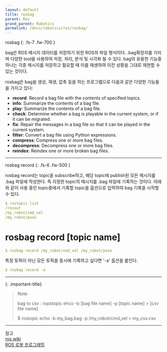 ```yaml
---
layout: default
title: rosbag
parent: Ros
grand_parent: Robotics
permalink: /docs/robotics/ros/rosbag/
---
```


rosbag
{: .fs-7 .fw-700 }

bag은 ROS 메시지 데이터를 저장하기 위한 ROS의 파일 형식이다. .bag확장자를 가지며 다양한 tool을 사용하여 저장, 처리, 분석 및 시각화 될 수 있다. bag의 유용한 기능중 하나는 각종 메시지를 저장하고 필요할 때 이를 재생하여 이전 상황을 그대로 재현할 수 있는 것이다. 

rosbag은 bag을 생성, 재생, 압축 등을 하는 프로그램으로 다음과 같은 다양한 기능들을 가지고 있다:

* **record**: Record a bag file with the contents of specified topics.
* **info**: Summarize the contents of a bag file.
* **play**: Summarize the contents of a bag file.
* **check**: Determine whether a bag is playable in the current system, or if it can be migrated.
* **fix**: Repair the messages in a bag file so that it can be played in the current system.
* **filter**: Convert a bag file using Python expressions.
* **compress**: Compress one or more bag files.
* **decompress**: Decompress one or more bag files.
* **reindex**: Reindex one or more broken bag files.

 
---

rosbag record
{: .fs-6 .fw-500 }
   
rosbag record는 topic을 subscribe하고, 해당 topic에 publish된 모든 메시지를 .bag 파일에 작성한다. 즉 지정한 topic의 메시지를 .bag 파일에 기록하는 것이다. 아래와 같이 사용 중인 topic중에서 기록할 topic을 옵션으로 입력하여 bag 기록을 시작할 수 있다. 
   
```yaml
$ rostopic list
/rosout
/my_robot/cmd_vel
/my_robot/pose
``` 
   
# rosbag record [topic name]

```yaml
$ rosbag record /my_robot/cmd_vel /my_robot/pose
```

특정 토픽이 아닌 모든 토픽을 동시에 기록하고 싶다면 '-a' 옵션을 붙인다.

```yaml
$ rosbag record -a
```

--- 
    
{: .important-title}
> Note
>  
> bag to csv
> : ropstopic ehco -b [bag file name] -p [topic name] > [csv file name]
> 
> $ rostopic echo -b my_bag.bag -p /my_robot/cmd_vel > my_csv.csv

---

참고  
[ros wiki](http://wiki.ros.org/rosbag/Commandline)    
[ROS 로봇 프로그래밍](https://github.com/robotpilot/ros-seminar)

